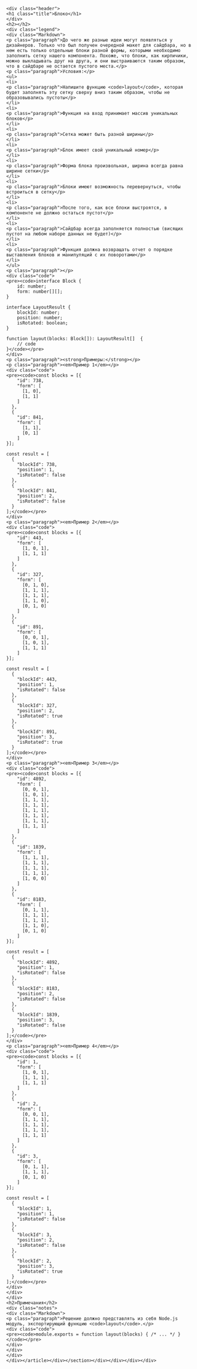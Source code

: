     <div class="header">
    <h1 class="title">Блоко</h1>
    </div>
    <h2></h2>
    <div class="legend">
    <div class="Markdown">
    <p class="paragraph">До чего же разные идеи могут появляться у дизайнеров. Только что был получен очередной макет для сайдбара, но в нем есть только отдельные блоки разной формы, которыми необходимо заполнить сетку нашего компонента. Похоже, что блоки, как кирпичики, можно выкладывать друг на друга, и они выстраиваются таким образом, что в сайдбаре не остается пустого места.</p>
    <p class="paragraph">Условия:</p>
    <ul>
    <li>
    <p class="paragraph">Напишите функцию <code>layout</code>, которая будет заполнять эту сетку сверху вниз таким образом, чтобы не образовывались пустоты</p>
    </li>
    <li>
    <p class="paragraph">Функция на вход принимает массив уникальных блоков</p>
    </li>
    <li>
    <p class="paragraph">Сетка может быть разной ширины</p>
    </li>
    <li>
    <p class="paragraph">Блок имеет свой уникальный номер</p>
    </li>
    <li>
    <p class="paragraph">Форма блока произвольная, ширина всегда равна ширине сетки</p>
    </li>
    <li>
    <p class="paragraph">Блоки имеют возможность перевернуться, чтобы встроиться в сетку</p>
    </li>
    <li>
    <p class="paragraph">После того, как все блоки выстроятся, в компоненте не должно остаться пустот</p>
    </li>
    <li>
    <p class="paragraph">Сайдбар всегда заполняется полностью (висящих пустот на любом наборе данных не будет)</p>
    </li>
    <li>
    <p class="paragraph">Функция должна возвращать отчет о порядке выставления блоков и манипуляций с их поворотами</p>
    </li>
    </ul>
    <p class="paragraph"></p>
    <div class="code">
    <pre><code>interface Block {
        id: number;
        form: number[][];
    }
    
    interface LayoutResult {
        blockId: number;
        position: number;
        isRotated: boolean;
    }
    
    function layout(blocks: Block[]): LayoutResult[]  {
        // code
    }</code></pre>
    </div>
    <p class="paragraph"><strong>Примеры:</strong></p>
    <p class="paragraph"><em>Пример 1</em></p>
    <div class="code">
    <pre><code>const blocks = [{
        "id": 738,
        "form": [
          [1, 0],
          [1, 1]
        ]
      },
      {
        "id": 841,
        "form": [
          [1, 1],
          [0, 1]
        ]
    }];
    
    const result = [
      {
        "blockId": 738,
        "position": 1,
        "isRotated": false
      },
      {
        "blockId": 841,
        "position": 2,
        "isRotated": false
      }
    ];</code></pre>
    </div>
    <p class="paragraph"><em>Пример 2</em></p>
    <div class="code">
    <pre><code>const blocks = [{
        "id": 443,
        "form": [
          [1, 0, 1],
          [1, 1, 1]
        ]
      },
      {
        "id": 327,
        "form": [
          [0, 1, 0],
          [1, 1, 1],
          [1, 1, 1],
          [1, 1, 0],
          [0, 1, 0]
        ]
      },
      {
        "id": 891,
        "form": [
          [0, 0, 1],
          [1, 0, 1],
          [1, 1, 1]
        ]
    }];
    
    const result = [
      {
        "blockId": 443,
        "position": 1,
        "isRotated": false
      },
      {
        "blockId": 327,
        "position": 2,
        "isRotated": true
      },
      {
        "blockId": 891,
        "position": 3,
        "isRotated": true
      }
    ];</code></pre>
    </div>
    <p class="paragraph"><em>Пример 3</em></p>
    <div class="code">
    <pre><code>const blocks = [{
        "id": 4892,
        "form": [
          [0, 0, 1],
          [1, 0, 1],
          [1, 1, 1],
          [1, 1, 1],
          [1, 1, 1],
          [1, 1, 1],
          [1, 1, 1],
          [1, 1, 1]
        ]
      },
      {
        "id": 1839,
        "form": [
          [1, 1, 1],
          [1, 1, 1],
          [1, 1, 1],
          [1, 1, 1],
          [1, 0, 0]
        ]
      },
      {
        "id": 8183,
        "form": [
          [0, 1, 1],
          [1, 1, 1],
          [1, 1, 1],
          [1, 1, 0],
          [0, 1, 0]
        ]
    }];
    
    const result = [
      {
        "blockId": 4892,
        "position": 1,
        "isRotated": false
      },
      {
        "blockId": 8183,
        "position": 2,
        "isRotated": false
      },
      {
        "blockId": 1839,
        "position": 3,
        "isRotated": false
      }
    ];</code></pre>
    </div>
    <p class="paragraph"><em>Пример 4</em></p>
    <div class="code">
    <pre><code>const blocks = [{
        "id": 1,
        "form": [
          [1, 0, 1],
          [1, 1, 1],
          [1, 1, 1]
        ]
      },
      {
        "id": 2,
        "form": [
          [0, 0, 1],
          [1, 1, 1],
          [1, 1, 1],
          [1, 1, 1],
          [1, 1, 1]
        ]
      },
      {
        "id": 3,
        "form": [
          [0, 1, 1],
          [1, 1, 1],
          [0, 1, 0]
        ]
    }];
    
    const result = [
      {
        "blockId": 1,
        "position": 1,
        "isRotated": false
      },
      {
        "blockId": 3,
        "position": 2,
        "isRotated": false
      },
      {
        "blockId": 2,
        "position": 3,
        "isRotated": true
      }
    ];</code></pre>
    </div>
    </div>
    </div>
    <h2>Примечания</h2>
    <div class="notes">
    <div class="Markdown">
    <p class="paragraph">Решение должно представлять из себя Node.js модуль, экспортирующий функцию <code>layout</code>.</p>
    <div class="code">
    <pre><code>module.exports = function layout(blocks) { /* ... */ }</code></pre>
    </div>
    </div>
    </div>
    </div></article></div></section></div></div></div></div>